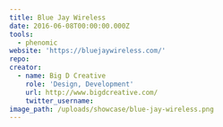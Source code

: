 ```yaml
---
title: Blue Jay Wireless
date: 2016-06-08T00:00:00.000Z
tools:
  - phenomic
website: 'https://bluejaywireless.com/'
repo:
creator:
  - name: Big D Creative
    role: 'Design, Development'
    url: http://www.bigdcreative.com/
    twitter_username:
image_path: /uploads/showcase/blue-jay-wireless.png
---
```


